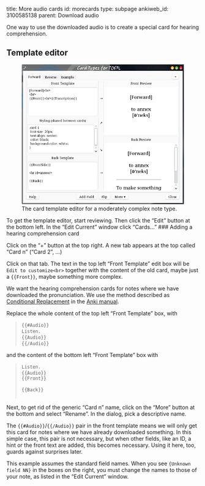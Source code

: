 title: More audio cards
id: morecards
type: subpage
ankiweb_id: 3100585138
parent: Download audio

One way to use the downloaded audio is to create a special card for
hearing comprehension.

## Template editor

<figure>
<img src="images/card_types.png" alt="Window with tabs reading Forward
Reverse Example at the top. The left of the main area is split in
three parts, Front template, Styling and Back template. The right is
split in two: Front preview and Back preview.">
<figcaption>The card template editor for a moderately complex note type.</figcaption>
</figure>
To get the template editor, start reviewing. Then click the “Edit”
button at the bottom left. In the “Edit Current” window click “Cards...”

<span class="clear" />
### Adding a hearing comprehension card

Click on the “+” button at the top right. A new tab appears at the top
called “Card n” (“Card 2”, ...)

Click on that tab. The text in the top left “Front Template” edit
box will be `Edit to customize<br>` together with the content of the old
card, maybe just a `{{Front}}`, maybe something more complex.

We want the hearing comprehension cards for notes where we have
downloaded the pronunciation. We use the method described as
[Conditional Replacement](http://ankisrs.net/docs/manual.html#conditionalreplacement) in the
[Anki manual](http://ankisrs.net/docs/manual.html).

Replace the whole content of the top left “Front Template” box, with
<blockquote><pre><code>{{#Audio}}
Listen.
{{Audio}}
{{/Audio}}</code></pre></blockquote>
and the content of the bottom left “Front Template” box with
<blockquote><pre><code>Listen.
{{Audio}}
<div>{{Front}}</div>
<div>{{Back}}</div>
</code></pre></blockquote>

Next, to get rid of the generic “Card n” name, click on the “More”
button at the bottom and select “Rename”. In the dialog, pick a
descriptive name.

The `{{#Audio}}`/`{{/Audio}}` pair in the front template means we will
only get this card for notes where we have already downloaded
something.  In this simple case, this pair is not necessary, but when
other fields, like an ID, a hint or the front text are added, this
becomes necessary. Using it here, too, guards against surprises later.

This example assumes the standard field names. When you see `{Unknown
field NN}` in the boxes on the right, you must change the names  to
those of your note, as listed in the  “Edit Current” window.
